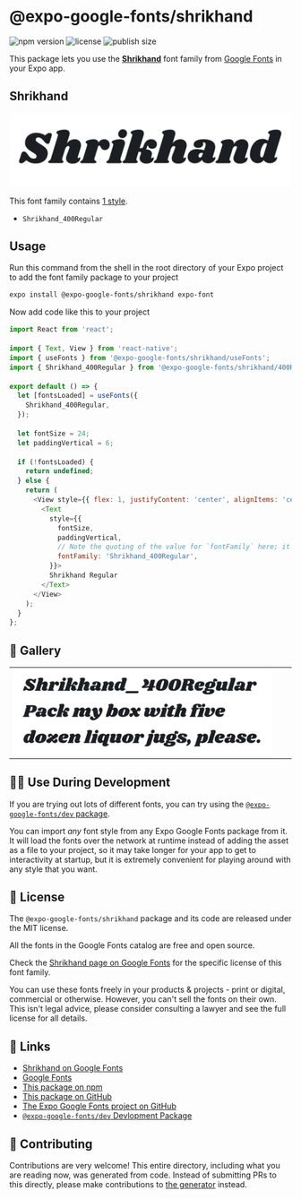 # @expo-google-fonts/shrikhand

![npm version](https://flat.badgen.net/npm/v/@expo-google-fonts/shrikhand)
![license](https://flat.badgen.net/github/license/expo/google-fonts)
![publish size](https://flat.badgen.net/packagephobia/install/@expo-google-fonts/shrikhand)

This package lets you use the [**Shrikhand**](https://fonts.google.com/specimen/Shrikhand) font family from [Google Fonts](https://fonts.google.com/) in your Expo app.

## Shrikhand

![Shrikhand](./font-family.png)

This font family contains [1 style](#-gallery).

- `Shrikhand_400Regular`

## Usage

Run this command from the shell in the root directory of your Expo project to add the font family package to your project
```sh
expo install @expo-google-fonts/shrikhand expo-font
```

Now add code like this to your project
```js
import React from 'react';

import { Text, View } from 'react-native';
import { useFonts } from '@expo-google-fonts/shrikhand/useFonts';
import { Shrikhand_400Regular } from '@expo-google-fonts/shrikhand/400Regular';

export default () => {
  let [fontsLoaded] = useFonts({
    Shrikhand_400Regular,
  });

  let fontSize = 24;
  let paddingVertical = 6;

  if (!fontsLoaded) {
    return undefined;
  } else {
    return (
      <View style={{ flex: 1, justifyContent: 'center', alignItems: 'center' }}>
        <Text
          style={{
            fontSize,
            paddingVertical,
            // Note the quoting of the value for `fontFamily` here; it expects a string!
            fontFamily: 'Shrikhand_400Regular',
          }}>
          Shrikhand Regular
        </Text>
      </View>
    );
  }
};

```

## 🔡 Gallery


||||
|-|-|-|
|![Shrikhand_400Regular](.//400Regular/Shrikhand_400Regular.ttf.png)||||


## 👩‍💻 Use During Development

If you are trying out lots of different fonts, you can try using the [`@expo-google-fonts/dev` package](https://github.com/expo/google-fonts/tree/master/font-packages/dev#readme).

You can import *any* font style from any Expo Google Fonts package from it. It will load the fonts
over the network at runtime instead of adding the asset as a file to your project, so it may take longer
for your app to get to interactivity at startup, but it is extremely convenient
for playing around with any style that you want.

## 📖 License

The `@expo-google-fonts/shrikhand` package and its code are released under the MIT license.

All the fonts in the Google Fonts catalog are free and open source.

Check the [Shrikhand page on Google Fonts](https://fonts.google.com/specimen/Shrikhand) for the specific license of this font family.

You can use these fonts freely in your products & projects - print or digital, commercial or otherwise. However, you can't sell the fonts on their own. This isn't legal advice, please consider consulting a lawyer and see the full license for all details.

## 🔗 Links

- [Shrikhand on Google Fonts](https://fonts.google.com/specimen/Shrikhand)
- [Google Fonts](https://fonts.google.com/)
- [This package on npm](https://www.npmjs.com/package/@expo-google-fonts/shrikhand)
- [This package on GitHub](https://github.com/expo/google-fonts/tree/master/font-packages/shrikhand)
- [The Expo Google Fonts project on GitHub](https://github.com/expo/google-fonts)
- [`@expo-google-fonts/dev` Devlopment Package](https://github.com/expo/google-fonts/tree/master/font-packages/dev)

## 🤝 Contributing

Contributions are very welcome! This entire directory, including what you are reading now, was generated from code. Instead of submitting PRs to this directly, please make contributions to [the generator](https://github.com/expo/google-fonts/tree/master/packages/generator) instead.
